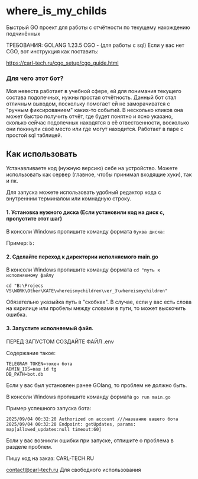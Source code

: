 # where_is_my_childs
Быстрый GO проект для работы с отчётности по текущему нахождению подчинённых

ТРЕБОВАНИЯ: 
GOLANG 1.23.5 
CGO - (для работы с sql) 
Если у вас нет CGO, вот инструкция как поставить: 

https://carl-tech.ru/cgo_setup/cgo_guide.html


### Для чего этот бот? 
Моя невеста работает в учебной сфере, ей для понимания текущего состава подопечных, нужны простая отчётность. 
Данный бот стал отличным выходом, поскольку помогает ей не заморачиватся с "ручным фиксированием" каких-то событий. В несколько кликов она может быстро получить отчёт, где будет понятно и ясно указано, сколько сейчас подопечных находятся в её отвественности, восколько они покинули своё место или где могут находится. 
Работает в паре с простой sql таблицей. 

## Как использовать
Устанавливаете код (нужную версию) себе на устройство. Можете использовать как сервер (главное, чтобы принимал входящие хуки), так и пк. 

Для запуска можете использовать удобный редактор кода с внутренним терминалом или комнадную строку. 

#### 1. Установка нужного диска (Если установили код на диск c, пропустите этот шаг)
В консоли Windows пропишите команду формата ```буква диска:```

Пример: ```b:```

#### 2. Сделайте переход к директории исполняемого main.go 
В консоли Windows пропишите команду формата ```cd "путь к исполняемому файлу``` 

```cd "B:\Projecs VS\WORK\Other\KATE\whereismychildren\ver_3\whereismychildren"``` 

Обязательно указыйка путь в "скобках". В случае, если у вас есть слова на кирилице или пробелы между словами в пути, то может выскочить ошибка. 

#### 3. Запустите исполняемый файл. 

ПЕРЕД ЗАПУСТОМ СОЗДАЙТЕ ФАЙЛ .env

Содержание такое: 
```
TELEGRAM_TOKEN=токен бота
ADMIN_IDS=ваш id tg
DB_PATH=bot.db
```

Если у вас был установлен ранее GOlang, то проблем не должно быть. 

В консоли Windows пропишите команду формата ```go run main.go``` 

Пример успешного запуска бота: 

```2025/09/04 00:32:19 Database initialized successfully
2025/09/04 00:32:20 Authorized on account ///название вашего бота
2025/09/04 00:32:20 Endpoint: getUpdates, params: map[allowed_updates:null timeout:60]
```
Если у вас возникли ошибки при запуске, отпишите о проблема в разделе проблем. 

Пишу код на заказ: 
CARL-TECH.RU 

contact@carl-tech.ru
Для свободного использования



